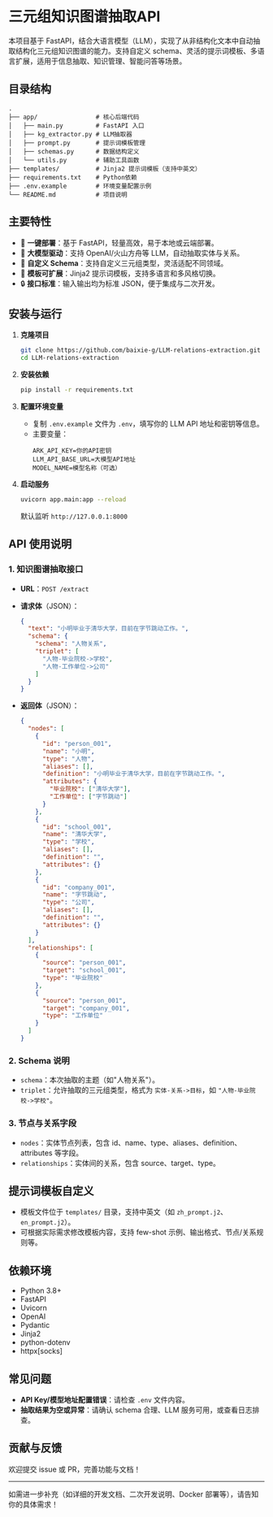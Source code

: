 # 三元组知识图谱抽取API

本项目基于 FastAPI，结合大语言模型（LLM），实现了从非结构化文本中自动抽取结构化三元组知识图谱的能力。支持自定义 schema、灵活的提示词模板、多语言扩展，适用于信息抽取、知识管理、智能问答等场景。

## 目录结构

```
.
├── app/                # 核心后端代码
│   ├── main.py         # FastAPI 入口
│   ├── kg_extractor.py # LLM抽取器
│   ├── prompt.py       # 提示词模板管理
│   ├── schemas.py      # 数据结构定义
│   └── utils.py        # 辅助工具函数
├── templates/          # Jinja2 提示词模板（支持中英文）
├── requirements.txt    # Python依赖
├── .env.example        # 环境变量配置示例
└── README.md           # 项目说明
```

## 主要特性

- 🚀 **一键部署**：基于 FastAPI，轻量高效，易于本地或云端部署。
- 🤖 **大模型驱动**：支持 OpenAI/火山方舟等 LLM，自动抽取实体与关系。
- 🧩 **自定义 Schema**：支持自定义三元组类型，灵活适配不同领域。
- 📝 **模板可扩展**：Jinja2 提示词模板，支持多语言和多风格切换。
- 🔒 **接口标准**：输入输出均为标准 JSON，便于集成与二次开发。

## 安装与运行

1. **克隆项目**
   ```bash
   git clone https://github.com/baixie-g/LLM-relations-extraction.git
   cd LLM-relations-extraction
   ```

2. **安装依赖**
   ```bash
   pip install -r requirements.txt
   ```

3. **配置环境变量**
   - 复制 `.env.example` 文件为 `.env`，填写你的 LLM API 地址和密钥等信息。
   - 主要变量：
     ```
     ARK_API_KEY=你的API密钥
     LLM_API_BASE_URL=大模型API地址
     MODEL_NAME=模型名称（可选）
     ```

4. **启动服务**
   ```bash
   uvicorn app.main:app --reload
   ```
   默认监听 `http://127.0.0.1:8000`

## API 使用说明

### 1. 知识图谱抽取接口

- **URL**：`POST /extract`
- **请求体**（JSON）：

  ```json
  {
    "text": "小明毕业于清华大学，目前在字节跳动工作。",
    "schema": {
      "schema": "人物关系",
      "triplet": [
        "人物-毕业院校->学校",
        "人物-工作单位->公司"
      ]
    }
  }
  ```

- **返回体**（JSON）：

  ```json
  {
    "nodes": [
      {
        "id": "person_001",
        "name": "小明",
        "type": "人物",
        "aliases": [],
        "definition": "小明毕业于清华大学，目前在字节跳动工作。",
        "attributes": {
          "毕业院校": ["清华大学"],
          "工作单位": ["字节跳动"]
        }
      },
      {
        "id": "school_001",
        "name": "清华大学",
        "type": "学校",
        "aliases": [],
        "definition": "",
        "attributes": {}
      },
      {
        "id": "company_001",
        "name": "字节跳动",
        "type": "公司",
        "aliases": [],
        "definition": "",
        "attributes": {}
      }
    ],
    "relationships": [
      {
        "source": "person_001",
        "target": "school_001",
        "type": "毕业院校"
      },
      {
        "source": "person_001",
        "target": "company_001",
        "type": "工作单位"
      }
    ]
  }
  ```

### 2. Schema 说明

- `schema`：本次抽取的主题（如"人物关系"）。
- `triplet`：允许抽取的三元组类型，格式为 `实体-关系->目标`，如 `"人物-毕业院校->学校"`。

### 3. 节点与关系字段

- `nodes`：实体节点列表，包含 id、name、type、aliases、definition、attributes 等字段。
- `relationships`：实体间的关系，包含 source、target、type。

## 提示词模板自定义

- 模板文件位于 `templates/` 目录，支持中英文（如 `zh_prompt.j2`、`en_prompt.j2`）。
- 可根据实际需求修改模板内容，支持 few-shot 示例、输出格式、节点/关系规则等。

## 依赖环境

- Python 3.8+
- FastAPI
- Uvicorn
- OpenAI
- Pydantic
- Jinja2
- python-dotenv
- httpx[socks]

## 常见问题

- **API Key/模型地址配置错误**：请检查 `.env` 文件内容。
- **抽取结果为空或异常**：请确认 schema 合理、LLM 服务可用，或查看日志排查。

## 贡献与反馈

欢迎提交 issue 或 PR，完善功能与文档！

---

如需进一步补充（如详细的开发文档、二次开发说明、Docker 部署等），请告知你的具体需求！